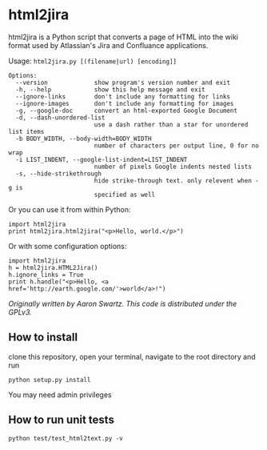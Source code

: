 # html2jira

html2jira is a Python script that converts a page of HTML into the wiki format used by Atlassian's Jira and Confluance applications.

Usage: `html2jira.py [(filename|url) [encoding]]`

    Options:
      --version             show program's version number and exit
      -h, --help            show this help message and exit
      --ignore-links        don't include any formatting for links
      --ignore-images       don't include any formatting for images
      -g, --google-doc      convert an html-exported Google Document
      -d, --dash-unordered-list
                            use a dash rather than a star for unordered list items
      -b BODY_WIDTH, --body-width=BODY_WIDTH
                            number of characters per output line, 0 for no wrap
      -i LIST_INDENT, --google-list-indent=LIST_INDENT
                            number of pixels Google indents nested lists
      -s, --hide-strikethrough
                            hide strike-through text. only relevent when -g is
                            specified as well

Or you can use it from within Python:

    import html2jira
    print html2jira.html2jira("<p>Hello, world.</p>")

Or with some configuration options:

    import html2jira
    h = html2jira.HTML2Jira()
    h.ignore_links = True
    print h.handle("<p>Hello, <a href='http://earth.google.com/'>world</a>!")

_Originally written by Aaron Swartz. This code is distributed under the GPLv3._

## How to install

clone this repository, open your terminal, navigate to the root directory and run

    python setup.py install

You may need admin privileges

## How to run unit tests

    python test/test_html2text.py -v
